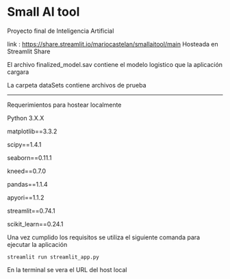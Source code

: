 # Small AI tool
Proyecto final de Inteligencia Artificial 

link : https://share.streamlit.io/mariocastelan/smallaitool/main
Hosteada en Streamlit Share

El archivo finalized_model.sav contiene el modelo logistico que la aplicación cargara

La carpeta dataSets contiene archivos de prueba

---
Requerimientos para hostear localmente

Python 3.X.X

matplotlib==3.3.2


scipy==1.4.1


seaborn==0.11.1


kneed==0.7.0


pandas==1.1.4


apyori==1.1.2


streamlit==0.74.1


scikit_learn==0.24.1


Una vez cumplido los requisitos se utiliza el siguiente comanda para ejecutar la aplicación 

`streamlit run streamlit_app.py`

En la terminal se vera el URL del host local 




